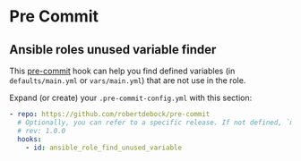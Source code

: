 # Pre Commit

## Ansible roles unused variable finder

This [pre-commit](https://pre-commit.com/) hook can help you find defined variables (in `defaults/main.yml` or `vars/main.yml`) that are not use in the role.

Expand (or create) your `.pre-commit-config.yml` with this section:

```yaml
- repo: https://github.com/robertdebock/pre-commit
  # Optionally, you can refer to a specific release. If not defined, `master` is used.
  # rev: 1.0.0
  hooks:
    - id: ansible_role_find_unused_variable
```
